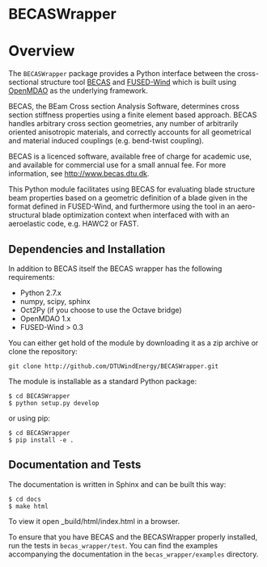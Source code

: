 # BECASWrapper

# Overview

The `BECASWrapper` package provides a Python interface between the cross-sectional structure tool [BECAS](http://www.becas.dtu.dk) and [FUSED-Wind](http://fusedwind.org) which is built using [OpenMDAO](http://openmdao.org) as the underlying framework.

BECAS, the BEam Cross section Analysis Software, determines cross section stiffness properties using a finite element based approach. BECAS handles arbitrary cross section geometries, any number of arbitrarily oriented anisotropic materials, and correctly accounts for all geometrical and material induced couplings (e.g. bend-twist coupling).

BECAS is a licenced software, available free of charge for academic use, and available for commercial use for a small annual fee. For more information, see  http://www.becas.dtu.dk.

This Python module facilitates using BECAS for evaluating blade structure beam properties based on a geometric definition of a blade given in the format defined in FUSED-Wind, and furthermore using the tool in an aero-structural blade optimization context when interfaced with with an aeroelastic code, e.g. HAWC2 or FAST.

## Dependencies and Installation

In addition to BECAS itself the BECAS wrapper has the following requirements:

* Python 2.7.x
* numpy, scipy, sphinx
* Oct2Py (if you choose to use the Octave bridge)
* OpenMDAO 1.x
* FUSED-Wind > 0.3

You can either get hold of the module by downloading it as a zip archive or clone the repository:

    git clone http://github.com/DTUWindEnergy/BECASWrapper.git

The module is installable as a standard Python package:

    $ cd BECASWrapper
    $ python setup.py develop

or using pip:

    $ cd BECASWrapper
    $ pip install -e .

## Documentation and Tests

The documentation is written in Sphinx and can be built this way:

    $ cd docs
    $ make html

To view it open _build/html/index.html in a browser.

To ensure that you have BECAS and the BECASWrapper properly installed, run the tests in `becas_wrapper/test`.
You can find the examples accompanying the documentation in the `becas_wrapper/examples` directory.
